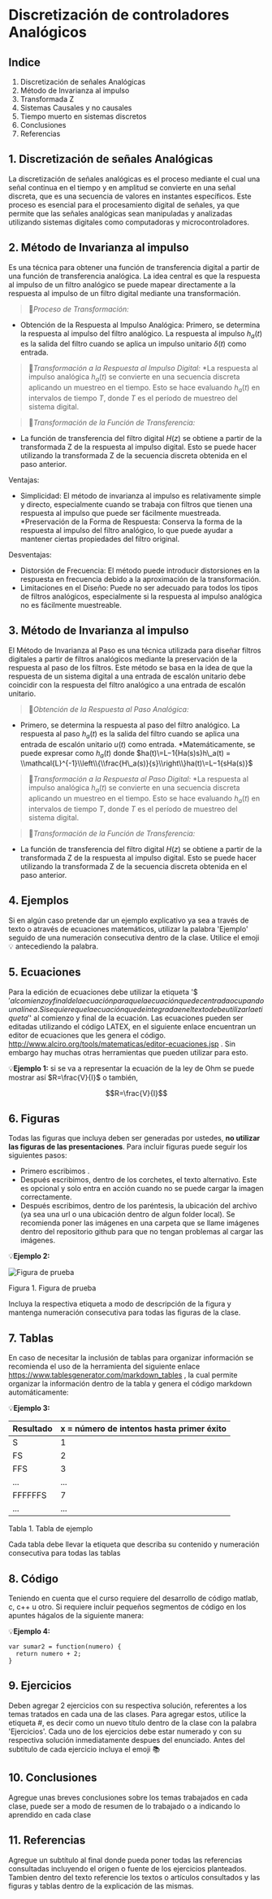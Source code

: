 # Discretización de controladores Analógicos

## Indice
1. Discretización de señales Analógicas
2. Método de Invarianza al impulso
3. Transformada Z
4. Sistemas Causales y no causales
5. Tiempo muerto en sistemas discretos
6. Conclusiones
7. Referencias



## 1. Discretización de señales Analógicas
La discretización de señales analógicas es el proceso mediante el cual una señal continua en el tiempo y en amplitud se convierte en una señal discreta, que es una secuencia de valores en instantes específicos. Este proceso es esencial para el procesamiento digital de señales, ya que permite que las señales analógicas sean manipuladas y analizadas utilizando sistemas digitales como computadoras y microcontroladores.

## 2. Método de Invarianza al impulso
Es una técnica para obtener una función de transferencia digital a partir de una función de transferencia analógica. La idea central es que la respuesta al impulso de un filtro analógico se puede mapear directamente a la respuesta al impulso de un filtro digital mediante una transformación.
>🔑*Proceso de Transformación:*
* Obtención de la Respuesta al Impulso Analógica:
Primero, se determina la respuesta al impulso del filtro analógico. La respuesta al impulso 
 $h_a(t)$ es la salida del filtro cuando se aplica un impulso unitario $δ(t)$ como entrada.

>🔑*Transformación a la Respuesta al Impulso Digital:*
*La respuesta al impulso analógica $h_a(t)$ se convierte en una secuencia discreta aplicando un muestreo en el tiempo. Esto se hace evaluando 
 $h_a(t)$  en intervalos de tiempo $T$, donde $T$ es el período de muestreo del sistema digital.

>🔑*Transformación de la Función de Transferencia:*
* La función de transferencia del filtro digital $H(z)$  se obtiene a partir de la transformada Z de la respuesta al impulso digital. Esto se puede hacer utilizando la transformada Z de la secuencia discreta obtenida en el paso anterior.

Ventajas:
* Simplicidad: El método de invarianza al impulso es relativamente simple y directo, especialmente cuando se trabaja con filtros que tienen una respuesta al impulso que puede ser fácilmente muestreada.
*Preservación de la Forma de Respuesta: Conserva la forma de la respuesta al impulso del filtro analógico, lo que puede ayudar a mantener ciertas propiedades del filtro original.

Desventajas: 
* Distorsión de Frecuencia: El método puede introducir distorsiones en la respuesta en frecuencia debido a la aproximación de la transformación.
* Limitaciones en el Diseño: Puede no ser adecuado para todos los tipos de filtros analógicos, especialmente si la respuesta al impulso analógica no es fácilmente muestreable.

## 3. Método de Invarianza al impulso
 El Método de Invarianza al Paso es una técnica utilizada para diseñar filtros digitales a partir de filtros analógicos mediante la preservación de la respuesta al paso de los filtros. Este método se basa en la idea de que la respuesta de un sistema digital a una entrada de escalón unitario debe coincidir con la respuesta del filtro analógico a una entrada de escalón unitario.

>🔑*Obtención de la Respuesta al Paso Analógica:*
* Primero, se determina la respuesta al paso del filtro analógico. La respuesta al paso $h_a(t)$  es la salida del filtro cuando se aplica una entrada de escalón unitario $u(t)$ como entrada.
*Matemáticamente, se puede expresar como  $h_a(t)$ donde $ha(t)\=L−1{Ha(s)s}h\_a(t) = \\mathcal{L}^{-1}\\left\\{\\frac{H\_a(s)}{s}\\right\\}ha​(t)\=L−1{sHa​(s)​}$



>🔑*Transformación a la Respuesta al Paso Digital:*
*La respuesta al impulso analógica $h_a(t)$ se convierte en una secuencia discreta aplicando un muestreo en el tiempo. Esto se hace evaluando 
 $h_a(t)$  en intervalos de tiempo $T$, donde $T$ es el período de muestreo del sistema digital.

>🔑*Transformación de la Función de Transferencia:*
* La función de transferencia del filtro digital $H(z)$  se obtiene a partir de la transformada Z de la respuesta al impulso digital. Esto se puede hacer utilizando la transformada Z de la secuencia discreta obtenida en el paso anterior.



## 4. Ejemplos
Si en algún caso pretende dar un ejemplo explicativo ya sea a través de texto o através de ecuaciones matemáticos, utilizar la palabra 'Ejemplo' seguido de una numeración consecutiva dentro de la clase. Utilice el emoji 💡 antecediendo la palabra.

## 5. Ecuaciones
Para la edición de ecuaciones debe utilizar la etiqueta '$$' al comienzo y final de la ecuación para que la ecuación quede centrada ocupando una línea. Si se quiere que la ecuación quede integrada en el texto debe utilizar la etiqueta '$' al comienzo y final de la ecuación. Las ecuaciones pueden ser editadas utilizando el código LATEX, en el siguiente enlace encuentran un editor de ecuaciones que les genera el código. http://www.alciro.org/tools/matematicas/editor-ecuaciones.jsp . Sin embargo hay muchas otras herramientas que pueden utilizar para esto.

💡**Ejemplo 1:** si se va a representar la ecuación de la ley de Ohm se puede mostrar así $R=\frac{V}{I}$ o también,

$$R=\frac{V}{I}$$

## 6. Figuras
Todas las figuras que incluya deben ser generadas por ustedes, **no utilizar las figuras de las presentaciones**. Para incluir figuras puede seguir los siguientes pasos:
* Primero escribimos ![]().
* Después escribimos, dentro de los corchetes, el texto alternativo. Este es opcional y solo entra en acción cuando no se puede cargar la imagen correctamente.
* Después escribimos, dentro de los paréntesis, la ubicación del archivo (ya sea una url o una ubicación dentro de algun folder local). Se recomienda poner las imágenes en una carpeta que se llame imágenes dentro del repositorio github para que no tengan problemas al cargar las imágenes.

💡**Ejemplo 2:**

![Figura de prueba](images/plantilla/Captura2.PNG)

Figura 1. Figura de prueba

Incluya la respectiva etiqueta a modo de descripción de la figura y mantenga numeración consecutiva para todas las figuras de la clase.

## 7. Tablas
En caso de necesitar la inclusión de tablas para organizar información se recomienda el uso de la herramienta del siguiente enlace https://www.tablesgenerator.com/markdown_tables , la cual permite organizar la información dentro de la tabla y genera el código markdown automáticamente:

💡**Ejemplo 3:** 

| **Resultado** | **x = número de intentos hasta primer éxito** |
|---------------|-----------------------------------------------|
|       S       |                       1                       |
|       FS      |                       2                       |
|      FFS      |                       3                       |
|      ...      |                      ...                      |
|    FFFFFFS    |                       7                       |
|      ...      |                      ...                      |

Tabla 1. Tabla de ejemplo

Cada tabla debe llevar la etiqueta que describa su contenido y numeración consecutiva para todas las tablas

## 8. Código
Teniendo en cuenta que el curso requiere del desarrollo de código matlab, c, c++ u otro. Si requiere incluir pequeños segmentos de código en los apuntes hágalos de la siguiente manera:

💡**Ejemplo 4:**
```
var sumar2 = function(numero) {
  return numero + 2;
}
```

## 9. Ejercicios
Deben agregar 2 ejercicios con su respectiva solución, referentes a los temas tratados en cada una de las clases. Para agregar estos, utilice la etiqueta #, es decir como un nuevo título dentro de la clase con la palabra 'Ejercicios'. Cada uno de los ejercicios debe estar numerado y con su respectiva solución inmediatamente despues del enunciado. Antes del subtitulo de cada ejercicio incluya el emoji 📚

## 10. Conclusiones
Agregue unas breves conclusiones sobre los temas trabajados en cada clase, puede ser a modo de resumen de lo trabajado o a indicando lo aprendido en cada clase

## 11. Referencias
Agregue un subtítulo al final donde pueda poner todas las referencias consultadas incluyendo el origen o fuente de los ejercicios planteados. Tambien dentro del texto referencie los textos o artículos consultados y las figuras y tablas dentro de la explicación de las mismas.
